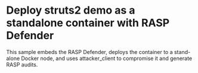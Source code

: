 # Deploy struts2 demo as a standalone container with RASP Defender

This sample embeds the RASP Defender, deploys the container to a stand-alone Docker node, and uses attacker_client to compromise it and generate RASP audits.